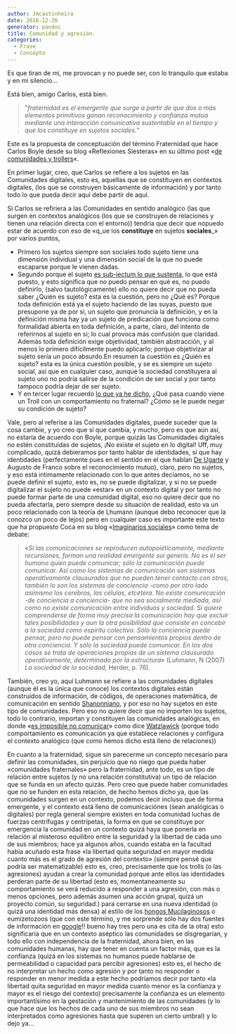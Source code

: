 ```yaml
---
author: Jmcastinheira
date: 2016-12-26
generator: pandoc
title: Comunidad y agresión.
categories:
  - Frase
  - Concepto
---
```


Es que tiran de mi, me provocan y no puede ser, con lo tranquilo que
estaba y en mi silencio...

Está bien, amigo Carlos, está bien.

> "*fraternidad es el emergente que surge a partir de que dos o más
> elementos primitivos ganan reconocimiento y confianza mutua mediante
> una interacción comunicativa sustentable en el tiempo y que los
> constituye en sujetos sociales.*"

Este es la propuesta de conceptuación del término Fraternidad que hace
Carlos Boyle desde su blog «Reflexiones Siesteras» en su último post
«[de comunidades y trollers](http://carlosboyle.blogspot.com/2008/06/de-comunidades-y-trolles.html)«.

En primer lugar, creo, que Carlos se refiere a los sujetos en las
Comunidades digitales, esto es, aquellas que se constituyen en contextos
digitales, (los que se construyen básicamente de información) y por
tanto todo lo que pueda decir aquí debe partir de aquí.

Si Carlos se refiriera a las Comunidades en sentido analógico (las que
surgen en contextos analógicos (los que se construyen de relaciones y
tienen una relación directa con el entorno)) tendría que decir que
nopuedo estar de acuerdo con eso de «q_ue los **constituye** en sujetos
**sociales**\_» por varios puntos,

-   Primero los sujetos siempre son sociales todo sujeto tiene una
    dimensión individual y una dimensión social de la que no puede
    escaparse porque le vienen dadas.
-   Segundo porque el sujeto [es sub-jectum lo que
    sustenta](http://entelequia.bligoo.com/content/view/199717/Sobre_identidad_y_sujeto.html),
    lo que está puesto, y esto significa que no puedo pensar en qué es,
    no puedo definirlo, (salvo tautológicamente) ello no quiere decir
    que no pueda saber ¿Quién es sujeto? esta es la cuestión, pero no
    ¿Qué es? Porque toda definición está ya el sujeto haciendo de las
    suyas, puesto que presupone ya de por si, un sujeto que pronuncia la
    definición, y en la definición misma hay ya un sujeto de predicación
    que funciona como formalidad abierta en toda definición, a parte,
    claro, del intento de referirnos al sujeto en si; lo cual provoca
    más confusión que claridad. Además toda definición exige
    objetividad, también abstracción, y al menos lo primero difícilmente
    puedo aplicarlo; porque objetivizar al sujeto sería un poco
    absurdo.En resumen la cuestión es ¿Quién es sujeto? esta es la única
    cuestión posible, y se es siempre un sujeto social, así que en
    cualquier caso, aunque la sociedad constituyera al sujeto uno no
    podría salirse de la condición de ser social y por tanto tampoco
    podría dejar de ser sujeto.
-   Y en tercer lugar recuerdo [lo que ya he
    dicho](http://entelequia.bligoo.com/content/view/206271/De_la_Comunidad_y_la_fraternidad.html),
    ¿Qué pasa cuando viene un Troll con un comportamiento no fraternal?
    ¿Cómo se le puede negar su condición de sujeto?

Vale, pero al referise a las Comunidades digitales, puede suceder que la
cosa cambie, y yo creo que sí que cambia, y mucho, pero es que aún así,
no estaría de acuerdo con Boyle, porque quizás las Comunidades digitales
no estén constituídas de sujetos, ¡No existe el sujeto en lo digital!
Uff, muy complicado, quizá debieramos por tanto hablar de identidades,
sí que hay identidades (perfectamente pues en el sentido en el que
hablan [De
Ugarte](http://www.deugarte.com/de-la-identidad-real-a-la-imaginaria) y
Augusto de Franco sobre el reconocimiento mutuo), claro, pero no
sujetos, y eso está intimamente relacionado con lo que antes decíamos,
no se puede definir el sujeto, esto es, no se puede digitalizar, y si no
se puede digitalizar el sujeto no puede «estar» en un contexto digital y
por tanto no puede formar parte de una comunidad digital, eso no quiere
decir que no pueda afectarla, pero siempre desde su situación de
realidad, esto va un poco relacionado con la teoría de Lhumann (aunque
debo reconocer que la conozco un poco de lejos) pero en cualquier caso
es importante este texto que ha propuesto Coca en su blog «[Imaginarios
sociales](http://policontexturas.blogspot.com/2008/04/debate-sobre-luhmann.html)»
como tema de debate:

> «*Si las comunicaciones se reproducen autopoiéticamente, mediante
> recursiones, forman una realidad emergente sui generis. No es el ser
> humano quien puede comunicar; sólo la comunicación puede comunicar.
> Así como los sistemas de comunicación son sistemas operativamente
> clausurados que no pueden tener contacto con otros, también lo son los
> sistemas de conciencia -como por otro lado asimismo los cerebros, las
> células, etcétera. No existe comunicación -de conciencia a conciencia-
> que no sea socialmente mediada, así como no existe comunicación entre
> individuos y sociedad. Si quiere comprenderse de forma muy precisa la
> comunicación hay que excluir tales posibilidades y aun la otra
> posibilidad que consiste en concebir a la sociedad como espíritu
> colectivo. Sólo la conciencia puede pensar, pero no puede pensar con
> pensamientos propios dentro de otra conciencia. Y sólo la sociedad
> puede comunicar. En los dos casos se trata de operaciones propias de
> un sistema clausurado operativamente, determinado por la estructura*»
> (Luhmann, N (2007) *La sociedad de la sociedad,* Herder, p. 76).

También, creo yo, aquí Luhmann se refiere a las comunidades digitales
(aunque él es la única que conoce) los contextos digitales están
construídos de información, de códigos, de operaciones matemática, de
comunicación en sentido
[Shanonniano](http://en.wikipedia.org/wiki/Claude_Shannon), y por eso no
hay sujetos en este tipo de comunidades. Pero eso no quiere decir que no
importen los sujetos, todo lo contrario, importan y constituyen las
comunidades analógicas, en donde «[es imposible no
comunicar](http://www.wikilearning.com/curso_gratis/comunicarse_eficazmente_un_reto_para_todos-axiomas_de_la_comunicacion/16218-3)»
como dice
[Watzlawick](http://entelequia.bligoo.com/content/view/132142/Paul_Watzlawick.html)
(porque todo comportamiento es comunicación ya que establece relaciones
y configura el contexto analógico (que como hemos dicho está lleno de
relaciones))

En cuanto a la fraternidad, sigue sin parecerme un concepto necesario
para definir las comunidades, sin perjuício que no niego que pueda haber
«comunidades fraternales» pero la fraternidad, ante todo, es un tipo de
relación entre sujetos (y no una relación constitutiva) un tipo de
relación que se funda en un afecto quizás. Pero creo que puede haber
comunidades que no se funden en esta relación, de hecho hemos dicho ya,
que las comunidades surgen en un contexto, podemos decir incluso que de
forma emergente, y el contexto está lleno de comunicaciónes (sean
analógicas o digitales) por regla general siempre existen en toda
comunidad luchas de fuerzas centrífugas y centrípetas, la forma en que
se constituye por emergencia la comunidad en un contexto quizá haya que
ponerla en relación al misteroso equilibro entre la seguridad y la
libertad de cada uno de sus miembros; hace ya algunos años, cuando
estaba en la facultad había acuñado esta frase «la libertad quita
seguridad en mayor medida cuanto más es el grado de agresión del
contexto» (siempre pensé que podría ser matematizable) esto es, creo,
precisamente que los trolls (o las agresiones) ayudan a crear la
comunidad porque ante ellos las identidades perderan parte de su
libertad (esto es, momentaneamente su comportamiento se verá reducido a
responder a una agresión, con más o menos opciones, pero además asumen
una acción grupal, quizá un proyecto común, su seguridad.) para cerrarse
en una nueva identidad (o quizá una identidad más densa) al estilo de
los [hongos
Mucilaginosos](http://www.elpais.com/articulo/futuro/Inventario/enigmaticos/hongos/mucilaginosos/elpfutpor/20050615elpepifut_5/Tes)
o eumizetozoos (que con este término, y me sorprende sólo hay dos
fuentes de información en
[google](http://www.google.es/search?q=eumicetozoos&hl=gl&client=firefox-a&rls=org.mozilla:es-ES:official&hs=LZu&filter=0)!!
bueno hay tres pero una es cita de la otra) esto significaría que en un
contexto aséptico las comunidades se disgregarían, y todo ello con
independencia de la fraternidad, ahora bien, en las comunidades humanas,
hay que tener en cuenta un factor más, que es la confianza (quizá en los
sistemas no humanos puede hablarse de permeabilidad o capacidad para
percibir agresiones) esto es, el hecho de no interpretar un hecho como
agresión y por tanto no responder o responder en menor medida a este
hecho podríamos decir por tanto «la libertad quita seguridad en mayor
medida cuanto menor es la confianza y mayor es el riesgo del contexto)
precisamente la confianza es un elemento importantísimo en la gestación
y mantenimiento de las comunidades (y lo que hace que los hechos de cada
uno de sus miembros no sean interpretados como agresiones hasta que
superen un cierto umbral) y lo dejo ya...
